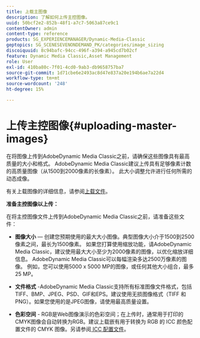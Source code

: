 ```yaml
---
title: 上载主图像
description: 了解如何上传主控图像。
uuid: 50bcf2e2-852b-48f1-a7c7-5063a87ce9c1
contentOwner: admin
content-type: reference
products: SG_EXPERIENCEMANAGER/Dynamic-Media-Classic
geptopics: SG_SCENESEVENONDEMAND_PK/categories/image_sizing
discoiquuid: 8c94bafc-94cc-496f-a394-a945cd7b02cf
feature: Dynamic Media Classic,Asset Management
role: User
exl-id: 410ba80c-7f01-4cd0-9ab3-db9658757ba7
source-git-commit: 1d71cbe6e2493ac8d47e837a20e194b6ae7a22d4
workflow-type: tm+mt
source-wordcount: '248'
ht-degree: 15%

---
```


# 上传主控图像{#uploading-master-images}

在将图像上传到AdobeDynamic Media Classic之前，请确保这些图像具有最高质量的大小和格式。 AdobeDynamic Media Classic建议上传具有足够像素计数的高质量图像（从1500到2000像素的长像素）。 此大小调整允许进行任何所需的动态成像。

有关上载图像的详细信息，请参阅[上载文件](uploading-files.md#uploading_files)。

**准备主控图像以上传：**

在将主控图像文件上传到AdobeDynamic Media Classic之前，请准备这些文件：

* **图像大小**  — 创建您预期使用的最大大小图像。典型图像大小介于1500到2500像素之间，最长为1500像素。 如果您打算使用缩放功能，请AdobeDynamic Media Classic，建议使用最大大小至少为2000像素的图像，以优化缩放详细信息。 AdobeDynamic Media Classic可以每幅渲染多达2500万像素的图像。 例如，您可以使用5000 x 5000 MP的图像，或任何其他大小组合，最多25 MP。

* **文件格式**  -AdobeDynamic Media Classic支持所有标准图像文件格式，包括TIFF、BMP、JPEG、PSD、GIF和EPS。建议使用无损图像格式（TIFF 和 PNG）。如果您使用的是JPEG图像，请使用最高质量设置。

* **色彩空间** - RGB是Web图像演示的色彩空间；在上传时，通常用于打印的CMYK图像会自动转换为RGB。建议上载嵌有用于转换为 RGB 的 ICC 颜色配置文件的 CMYK 图像。另请参阅[ ICC 配置文件](/help/icc-profiles.md)。

